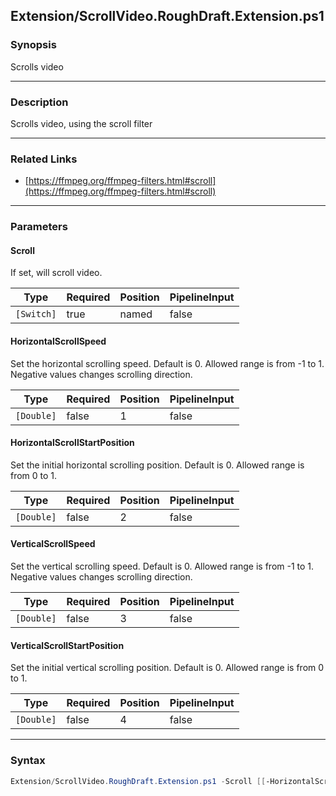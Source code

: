 Extension/ScrollVideo.RoughDraft.Extension.ps1
----------------------------------------------

### Synopsis
Scrolls video

---

### Description

Scrolls video, using the scroll filter

---

### Related Links
* [https://ffmpeg.org/ffmpeg-filters.html#scroll](https://ffmpeg.org/ffmpeg-filters.html#scroll)

---

### Parameters
#### **Scroll**
If set, will scroll video.

|Type      |Required|Position|PipelineInput|
|----------|--------|--------|-------------|
|`[Switch]`|true    |named   |false        |

#### **HorizontalScrollSpeed**
Set the horizontal scrolling speed. Default is 0. 
Allowed range is from -1 to 1. 
Negative values changes scrolling direction.

|Type      |Required|Position|PipelineInput|
|----------|--------|--------|-------------|
|`[Double]`|false   |1       |false        |

#### **HorizontalScrollStartPosition**
Set the initial horizontal scrolling position. 
Default is 0. 
Allowed range is from 0 to 1.

|Type      |Required|Position|PipelineInput|
|----------|--------|--------|-------------|
|`[Double]`|false   |2       |false        |

#### **VerticalScrollSpeed**
Set the vertical scrolling speed. Default is 0. 
Allowed range is from -1 to 1. 
Negative values changes scrolling direction.

|Type      |Required|Position|PipelineInput|
|----------|--------|--------|-------------|
|`[Double]`|false   |3       |false        |

#### **VerticalScrollStartPosition**
Set the initial vertical scrolling position. 
Default is 0. 
Allowed range is from 0 to 1.

|Type      |Required|Position|PipelineInput|
|----------|--------|--------|-------------|
|`[Double]`|false   |4       |false        |

---

### Syntax
```PowerShell
Extension/ScrollVideo.RoughDraft.Extension.ps1 -Scroll [[-HorizontalScrollSpeed] <Double>] [[-HorizontalScrollStartPosition] <Double>] [[-VerticalScrollSpeed] <Double>] [[-VerticalScrollStartPosition] <Double>] [<CommonParameters>]
```
